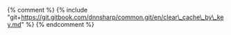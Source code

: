 {% comment %} {% include "git+https://git.gitbook.com/dnnsharp/common.git/en/clear\_cache\_by\_key.md" %} {% endcomment %}



